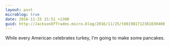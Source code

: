 ```yaml
---
layout: post
microblog: true
date: 2016-11-25 15:51 +1300
guid: http://JacksonOfTrades.micro.blog/2016/11/25/t801981712381030400.html
---
```

While every American celebrates turkey, I'm going to make some pancakes.
